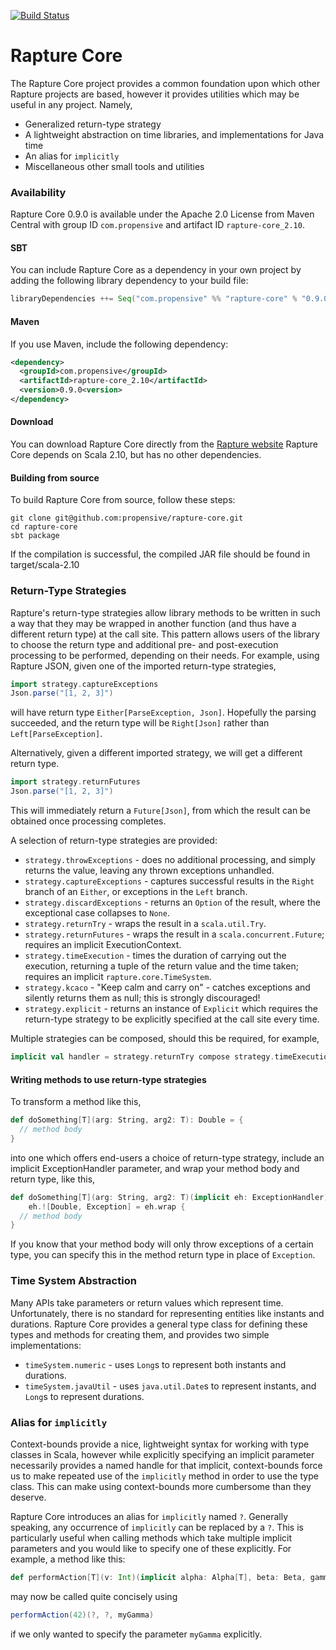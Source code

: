 [![Build Status](https://travis-ci.org/propensive/rapture-core.png?branch=master)](https://travis-ci.org/propensive/rapture-core)
# Rapture Core

The Rapture Core project provides a common foundation upon which other Rapture projects are
based, however it provides utilities which may be useful in any project. Namely,

 - Generalized return-type strategy
 - A lightweight abstraction on time libraries, and implementations for Java time
 - An alias for `implicitly`
 - Miscellaneous other small tools and utilities

### Availability

Rapture Core 0.9.0 is available under the Apache 2.0 License from Maven Central with group ID `com.propensive` and artifact ID `rapture-core_2.10`.

#### SBT

You can include Rapture Core as a dependency in your own project by adding the following library dependency to your build file:

```scala
libraryDependencies ++= Seq("com.propensive" %% "rapture-core" % "0.9.0")
```

#### Maven

If you use Maven, include the following dependency:

```xml
<dependency>
  <groupId>com.propensive</groupId>
  <artifactId>rapture-core_2.10</artifactId>
  <version>0.9.0<version>
</dependency>
```

#### Download

You can download Rapture Core directly from the [Rapture website](http://rapture.io/)
Rapture Core depends on Scala 2.10, but has no other dependencies.

#### Building from source

To build Rapture Core from source, follow these steps:

```
git clone git@github.com:propensive/rapture-core.git
cd rapture-core
sbt package
```

If the compilation is successful, the compiled JAR file should be found in target/scala-2.10

### Return-Type Strategies

Rapture's return-type strategies allow library methods to be written in such a way that they may
be wrapped in another function (and thus have a different return type) at the call site. This
pattern allows users of the library to choose the return type and additional pre- and
post-execution processing to be performed, depending on their needs.  For example, using Rapture
JSON, given one of the imported return-type strategies,

```scala
import strategy.captureExceptions
Json.parse("[1, 2, 3]")
```

will have return type `Either[ParseException, Json]`. Hopefully the parsing succeeded, and the
return type will be `Right[Json]` rather than `Left[ParseException]`.

Alternatively, given a different imported strategy, we will get a different return type.

```scala
import strategy.returnFutures
Json.parse("[1, 2, 3]")
```

This will immediately return a `Future[Json]`, from which the result can be obtained once
processing completes.

A selection of return-type strategies are provided:

- `strategy.throwExceptions` - does no additional processing, and simply returns the value,
  leaving any thrown exceptions unhandled.
- `strategy.captureExceptions` - captures successful results in the `Right` branch of an
  `Either`, or exceptions in the `Left` branch.
- `strategy.discardExceptions` - returns an `Option` of the result, where the exceptional case
  collapses to `None`.
- `strategy.returnTry` - wraps the result in a `scala.util.Try`.
- `strategy.returnFutures` - wraps the result in a `scala.concurrent.Future`; requires an
  implicit ExecutionContext.
- `strategy.timeExecution` - times the duration of carrying out the execution, returning a tuple
  of the return value and the time taken; requires an implicit `rapture.core.TimeSystem`.
- `strategy.kcaco` - "Keep calm and carry on" - catches exceptions and silently returns them as
  null; this is strongly discouraged!
- `strategy.explicit` - returns an instance of `Explicit` which requires the return-type
  strategy to be explicitly specified at the call site every time.

Multiple strategies can be composed, should this be required, for example,

```scala
implicit val handler = strategy.returnTry compose strategy.timeExecution
```

#### Writing methods to use return-type strategies

To transform a method like this,

```scala
def doSomething[T](arg: String, arg2: T): Double = {
  // method body
}
```

into one which offers end-users a choice of return-type strategy, include an implicit
ExceptionHandler parameter, and wrap your method body and return type, like this,

```scala
def doSomething[T](arg: String, arg2: T)(implicit eh: ExceptionHandler):
    eh.![Double, Exception] = eh.wrap {
  // method body
}
```

If you know that your method body will only throw exceptions of a certain type, you can
specify this in the method return type in place of `Exception`.

### Time System Abstraction

Many APIs take parameters or return values which represent time. Unfortunately, there is no
standard for representing entities like instants and durations.  Rapture Core provides a general
type class for defining these types and methods for creating them, and provides two simple
implementations:

- `timeSystem.numeric` - uses `Long`s to represent both instants and durations.
- `timeSystem.javaUtil` - uses `java.util.Date`s to represent instants, and `Long`s to
  represent durations.

### Alias for `implicitly`

Context-bounds provide a nice, lightweight syntax for working with type classes in Scala,
however while explicitly specifying an implicit parameter necessarily provides a named handle
for that implicit, context-bounds force us to make repeated use of the `implicitly` method in
order to use the type class. This can make using context-bounds more cumbersome than they
deserve.

Rapture Core introduces an alias for `implicitly` named `?`. Generally speaking, any occurrence
of `implicitly` can be replaced by a `?`. This is particularly useful when calling methods which
take multiple implicit parameters and you would like to specify one of these explicitly. For
example, a method like this:

```scala
def performAction[T](v: Int)(implicit alpha: Alpha[T], beta: Beta, gamma: Gamma) = { ... }
```

may now be called quite concisely using

```scala
performAction(42)(?, ?, myGamma)
```

if we only wanted to specify the parameter `myGamma` explicitly.
